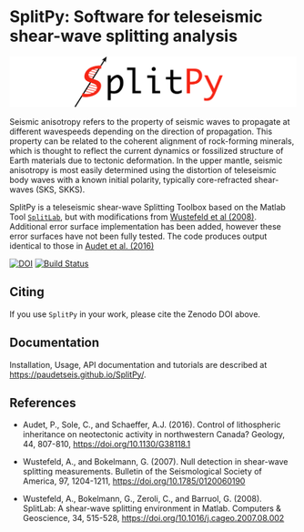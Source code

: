 # SplitPy: Software for teleseismic shear-wave splitting analysis

![](./splitpy/examples/figures/SplitPy_logo.png)

Seismic anisotropy refers to the property of seismic waves to propagate
at different wavespeeds depending on the direction of propagation. This
property can be related to the coherent alignment of rock-forming minerals,
which is thought to reflect the current dynamics or fossilized structure of Earth
materials due to tectonic deformation. In the upper mantle, seismic anisotropy 
is most easily determined using the distortion of teleseismic body waves with a 
known initial polarity, typically core-refracted shear-waves (SKS, SKKS). 

SplitPy is a teleseismic shear-wave Splitting Toolbox based on the 
Matlab Tool [`SplitLab`](http://splitting.gm.univ-montp2.fr), 
but with modifications from [Wustefeld et al (2008)](#references). 
Additional error surface implementation has been added, however these error 
surfaces have not been fully tested. The code produces output identical to
those in [Audet et al. (2016)](#references)

[![DOI](https://zenodo.org/badge/211722700.svg)](https://zenodo.org/badge/latestdoi/211722700)
[![Build Status](https://travis-ci.org/paudetseis/SplitPy.svg?branch=master)](https://travis-ci.org/paudetseis/SplitPy)

## Citing

If you use `SplitPy` in your work, please cite the Zenodo DOI above.

## Documentation 
Installation, Usage, API documentation and tutorials are described at 
https://paudetseis.github.io/SplitPy/.

## References

- Audet, P., Sole, C., and Schaeffer, A.J. (2016). Control of lithospheric
  inheritance on neotectonic activity in northwestern Canada? Geology,
  44, 807-810, https://doi.org/10.1130/G38118.1

- Wustefeld, A., and Bokelmann, G. (2007). Null detection in shear-wave splitting 
  measurements. Bulletin of the Seismological Society of America, 97, 1204-1211,
  https://doi.org/10.1785/0120060190

- Wustefeld, A., Bokelmann, G., Zeroli, C., and Barruol, G. (2008). SplitLab: 
  A shear-wave splitting environment in Matlab. Computers & Geoscience, 34, 
  515-528, https://doi.org/10.1016/j.cageo.2007.08.002
